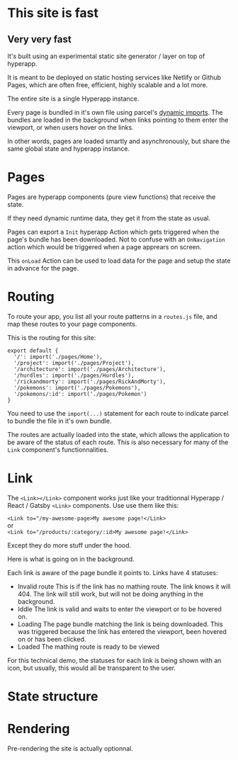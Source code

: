 # This site is fast

## Very very fast

It's built using an experimental static site generator / layer on top of hyperapp.

It is meant to be deployed on static hosting services like Netlify or Github Pages, which are often free, efficient, highly scalable and a lot more.

The entire site is a single Hyperapp instance.

Every page is bundled in it's own file using parcel's [dynamic imports](https://parceljs.org/code_splitting.html). The bundles are loaded in the background when links pointing to them enter the viewport, or when users hover on the links.

In other words, pages are loaded smartly and asynchronously, but share the same global state and hyperapp instance.



# Pages 
Pages are hyperapp components (pure view functions) that receive the state.

If they need dynamic runtime data, they get it from the state as usual.

Pages can export a `Init` hyperapp Action which gets triggered when the page's bundle has been downloaded. Not to confuse with an `OnNavigation` action which would be triggered when a page apprears on screen.

This `onLoad` Action can be used to load data for the page and setup the state in advance for the page.



# Routing

To route your app, you list all your route patterns in a `routes.js` file, and map these routes to your page components.

This is the routing for this site:

```
export default {
  '/': import('./pages/Home'),
  '/project': import('./pages/Project'),
  '/architecture': import('./pages/Architecture'),
  '/hurdles': import('./pages/Hurdles'),
  '/rickandmorty': import('./pages/RickAndMorty'),
  '/pokemons': import('./pages/Pokemons'),
  '/pokemons/:id': import('./pages/Pokemon')
}
```

You need to use the `import(...)` statement for each route to indicate parcel to bundle the file in it's own bundle.

The routes are actually loaded into the state, which allows the application to be aware of the status of each route. This is also necessary for many of the `Link` component's functionnalities.


# Link

The `<Link></Link>` component works just like your traditionnal Hyperapp / React / Gatsby `<Link>` components. Use use them like this:

`<Link to="/my-awesome-page>My awesome page!</Link>`  
or  
`<Link to="/products/:category/:id>My awesome page!</Link>`  

Except they do more stuff under the hood.

Here is what is going on in the background.

Each link is aware of the page bundle it points to. Links have 4 statuses: 

- Invalid route
  This is if the link has no mathing route. The link knows it will 404. The link will still work, but will not be doing anything in the background.
- Iddle
  The link is valid and waits to enter the viewport or to be hovered on.
- Loading
  The page bundle matching the link is being downloaded. This was triggered because the link has entered the viewport, been hovered on or has been clicked.
- Loaded
  The mathing route is ready to be viewed

For this technical demo, the statuses for each link is being shown with an icon, but usually, this would all be transparent to the user.


# State structure


# Rendering

Pre-rendering the site is actually optionnal.
